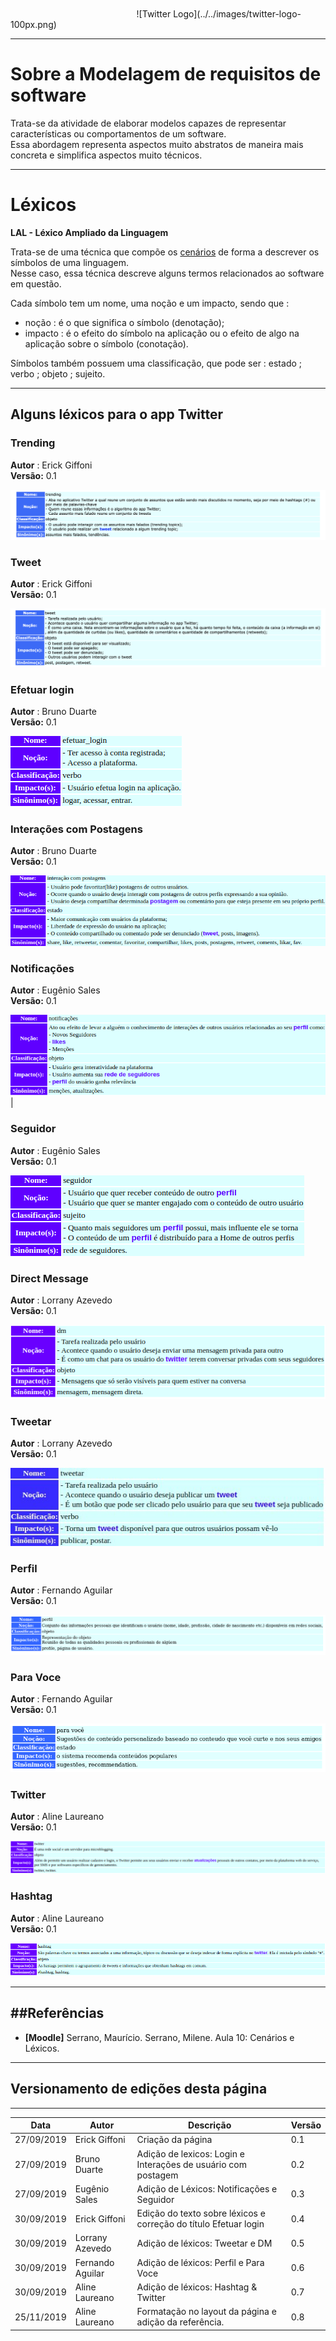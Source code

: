 </br>
</br>
<span style="margin-left: 40%;">![Twitter Logo](../../images/twitter-logo-100px.png)</span>

***
# Sobre a Modelagem de requisitos de software
Trata-se da atividade de elaborar modelos capazes de representar características ou comportamentos de um software.</br>Essa abordagem representa aspectos muito abstratos de maneira mais concreta e simplifica aspectos muito técnicos.

***
# Léxicos
**LAL - Léxico Ampliado da Linguagem**

Trata-se de uma técnica que compõe os [cenários](../cenarios/cenarios.md) de forma a descrever os símbolos de uma linguagem. </br> Nesse caso, essa técnica descreve alguns termos relacionados ao software em questão.

Cada símbolo tem um nome, uma noção e um impacto, sendo que : </br>

- noção : é o que significa o símbolo (denotação); </br>
- impacto : é o efeito do símbolo na aplicação ou o efeito de algo na aplicação sobre o símbolo (conotação).

Símbolos também possuem uma classificação, que pode ser : estado ; verbo ; objeto ; sujeito.
***
## Alguns léxicos para o app Twitter

### Trending

**Autor** : Erick Giffoni </br>
**Versão:** 0.1 </br>

![Trending Topics](./images/trending.png)


### Tweet
**Autor** : Erick Giffoni </br>
**Versão:** 0.1 </br>

![Tweet](./images/tweet.png)


### Efetuar login
**Autor** : Bruno Duarte </br>
**Versão:** 0.1 </br>

![Login](./images/login.png)


### Interações com Postagens
**Autor** : Bruno Duarte </br>
**Versão:** 0.1 </br>

![Postagens](./images/user_interactions.png)


### Notificações
**Autor** : Eugênio Sales </br>
**Versão:** 0.1 </br>

![Notificações](./images/notifications.png)
 |

### Seguidor
**Autor** : Eugênio Sales </br>
**Versão:** 0.1 </br>

![Login](./images/follower.png)

### Direct Message
**Autor** : Lorrany Azevedo </br>
**Versão:** 0.1 </br>

![DM](images/dm_lexico.png)

### Tweetar
**Autor** : Lorrany Azevedo </br>
**Versão:** 0.1 </br>

![Twettar](./images/tweetar.jpg)


### Perfil
**Autor** : Fernando Aguilar </br>
**Versão:** 0.1 </br>

![Twettar](./images/perfil.png)

### Para Voce
**Autor** : Fernando Aguilar </br>
**Versão:** 0.1 </br>

![Twettar](./images/para-voce.png)

### Twitter
**Autor** : Aline Laureano </br>
**Versão:** 0.1 </br>

![Twitter](./images/twitter-lexico.png)


### Hashtag
**Autor** : Aline Laureano </br>
**Versão:** 0.1 </br>

![Hashtag](./images/hashtag-lexico.png)


---
##Referências
---
- **[Moodle]** Serrano, Maurício. Serrano, Milene. Aula 10: Cenários e Léxicos.


***
## Versionamento de edições desta página
---

| Data | Autor | Descrição | Versão |
|------|-------|-----------|--------|
| 27/09/2019 | Erick Giffoni | Criação da página | 0.1 |
| 27/09/2019 | Bruno Duarte | Adição de lexicos: Login e Interações de usuário com postagem | 0.2 |
| 27/09/2019 | Eugênio Sales | Adição de Léxicos: Notificações e Seguidor | 0.3 |
| 30/09/2019 | Erick Giffoni | Edição do texto sobre léxicos e correção do título Efetuar login| 0.4 |
| 30/09/2019 | Lorrany Azevedo | Adição de léxicos: Tweetar e DM| 0.5 |
| 30/09/2019 | Fernando Aguilar | Adição de léxicos: Perfil e Para Voce| 0.6 |
| 30/09/2019 | Aline Laureano | Adição de léxicos: Hashtag & Twitter | 0.7 |
| 25/11/2019 | Aline Laureano | Formatação no layout da página e adição da referência. | 0.8 |
